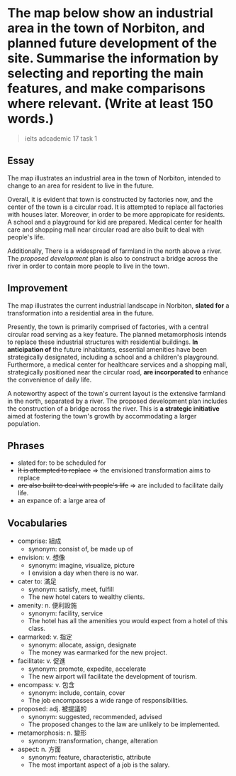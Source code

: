 # The map below show an industrial area in the town of Norbiton, and planned future development of the site. Summarise the information by selecting and reporting the main features, and make comparisons where relevant. (Write at least 150 words.)

> ielts adcademic 17 task 1

## Essay

The map illustrates an industrial area in the town of Norbiton, intended to change to an area for resident to live in the future.

Overall, it is evident that town is constructed by factories now, and the center of the town is a circular road. It is attempted to replace all factories with houses later. Moreover, in order to be more appropicate for residents. A school and a playground for kid are prepared. Medical center for health care and shopping mall near circular road are also built to deal with people's life.

Additionally, There is a widespread of farmland in the north above a river. The *proposed development* plan is also to construct a bridge across the river in order to contain more people to live in the town.


## Improvement

The map illustrates the current industrial landscape in Norbiton, **slated for** a transformation into a residential area in the future.

Presently, the town is primarily comprised of factories, with a central circular road serving as a key feature. The planned metamorphosis intends to replace these industrial structures with residential buildings. **In anticipation of** the future inhabitants, essential amenities have been strategically designated, including a school and a children's playground. Furthermore, a medical center for healthcare services and a shopping mall, strategically positioned near the circular road, **are incorporated to** enhance the convenience of daily life.

A noteworthy aspect of the town's current layout is the extensive farmland in the north, separated by a river. The proposed development plan includes the construction of a bridge across the river. This is **a strategic initiative** aimed at fostering the town's growth by accommodating a larger population.

## Phrases

- slated for: to be scheduled for
- ~~It is attempted to replace~~ => the envisioned transformation aims to replace
- ~~are also built to deal with people's life~~ => are included to facilitate daily life.
- an expance of: a large area of

## Vocabularies

- comprise: 組成
  - synonym: consist of, be made up of
- envision: v. 想像
  - synonym: imagine, visualize, picture
  - I envision a day when there is no war.
- cater to: 滿足
  - synonym: satisfy, meet, fulfill
  - The new hotel caters to wealthy clients.
- amenity: n. 便利設施
  - synonym: facility, service
  - The hotel has all the amenities you would expect from a hotel of this class.
- earmarked: v. 指定
  - synonym: allocate, assign, designate
  - The money was earmarked for the new project.
- facilitate: v. 促進
  - synonym: promote, expedite, accelerate
  - The new airport will facilitate the development of tourism.
- encompass: v. 包含
  - synonym: include, contain, cover
  - The job encompasses a wide range of responsibilities.
- proposed: adj. 被提議的
  - synonym: suggested, recommended, advised
  - The proposed changes to the law are unlikely to be implemented.
- metamorphosis: n. 變形
  - synonym: transformation, change, alteration
- aspect: n. 方面
  - synonym: feature, characteristic, attribute
  - The most important aspect of a job is the salary.